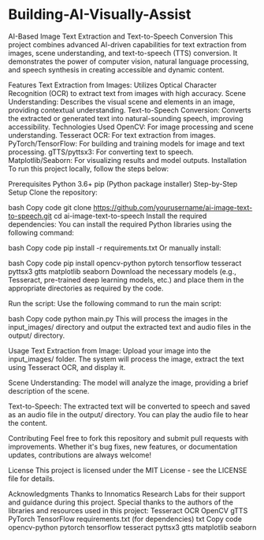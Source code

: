 # Building-AI-Visually-Assist
AI-Based Image Text Extraction and Text-to-Speech Conversion
This project combines advanced AI-driven capabilities for text extraction from images, scene understanding, and text-to-speech (TTS) conversion. It demonstrates the power of computer vision, natural language processing, and speech synthesis in creating accessible and dynamic content.

Features
Text Extraction from Images: Utilizes Optical Character Recognition (OCR) to extract text from images with high accuracy.
Scene Understanding: Describes the visual scene and elements in an image, providing contextual understanding.
Text-to-Speech Conversion: Converts the extracted or generated text into natural-sounding speech, improving accessibility.
Technologies Used
OpenCV: For image processing and scene understanding.
Tesseract OCR: For text extraction from images.
PyTorch/TensorFlow: For building and training models for image and text processing.
gTTS/pyttsx3: For converting text to speech.
Matplotlib/Seaborn: For visualizing results and model outputs.
Installation
To run this project locally, follow the steps below:

Prerequisites
Python 3.6+
pip (Python package installer)
Step-by-Step Setup
Clone the repository:

bash
Copy code
git clone https://github.com/yourusername/ai-image-text-to-speech.git
cd ai-image-text-to-speech
Install the required dependencies: You can install the required Python libraries using the following command:

bash
Copy code
pip install -r requirements.txt
Or manually install:

bash
Copy code
pip install opencv-python pytorch tensorflow tesseract pyttsx3 gtts matplotlib seaborn
Download the necessary models (e.g., Tesseract, pre-trained deep learning models, etc.) and place them in the appropriate directories as required by the code.

Run the script: Use the following command to run the main script:

bash
Copy code
python main.py
This will process the images in the input_images/ directory and output the extracted text and audio files in the output/ directory.

Usage
Text Extraction from Image:
Upload your image into the input_images/ folder. The system will process the image, extract the text using Tesseract OCR, and display it.

Scene Understanding:
The model will analyze the image, providing a brief description of the scene.

Text-to-Speech:
The extracted text will be converted to speech and saved as an audio file in the output/ directory. You can play the audio file to hear the content.

Contributing
Feel free to fork this repository and submit pull requests with improvements. Whether it's bug fixes, new features, or documentation updates, contributions are always welcome!

License
This project is licensed under the MIT License - see the LICENSE file for details.

Acknowledgments
Thanks to Innomatics Research Labs for their support and guidance during this project.
Special thanks to the authors of the libraries and resources used in this project:
Tesseract OCR
OpenCV
gTTS
PyTorch
TensorFlow
requirements.txt (for dependencies)
txt
Copy code
opencv-python
pytorch
tensorflow
tesseract
pyttsx3
gtts
matplotlib
seaborn
